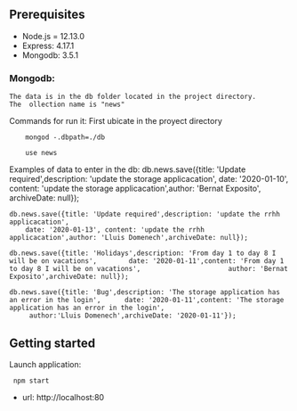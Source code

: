 

## Prerequisites


* Node.js = 12.13.0
* Express: 4.17.1
* Mongodb: 3.5.1

### Mongodb:
    The data is in the db folder located in the project directory.
    The  ollection name is "news"

Commands for run it:
    First ubicate in the proyect directory
```
    mongod -.dbpath=./db
```

```
    use news 
```

Examples of data to enter in the db:
    db.news.save({title: 'Update required',description: 'update the storage applicacation',
        date: '2020-01-10', content: 'update the storage applicacation',author: 'Bernat Exposito', archiveDate: null});

    db.news.save({title: 'Update required',description: 'update the rrhh applicacation',
        date: '2020-01-13', content: 'update the rrhh applicacation',author: 'Lluis Domenech',archiveDate: null});

    db.news.save({title: 'Holidays',description: 'From day 1 to day 8 I will be on vacations',        date: '2020-01-11',content: 'From day 1 to day 8 I will be on vacations',                      author: 'Bernat Exposito',archiveDate: null});

    db.news.save({title: 'Bug',description: 'The storage application has an error in the login',      date: '2020-01-11',content: 'The storage application has an error in the login',
         author:'Lluis Domenech',archiveDate: '2020-01-11'});

## Getting started

Launch application:
```
 npm start
 ```

* url: http://localhost:80